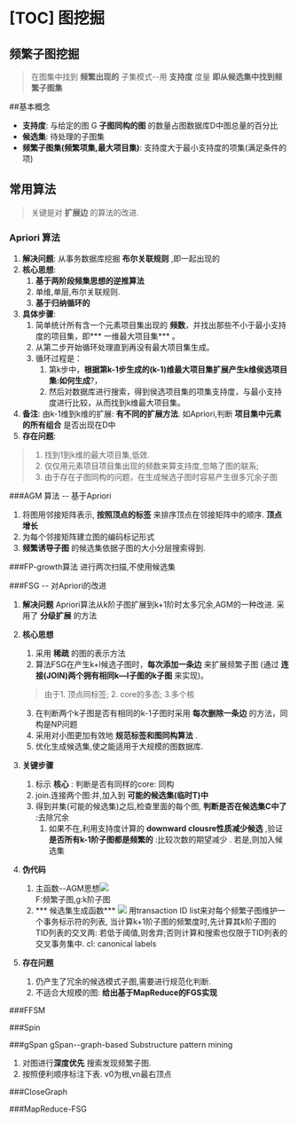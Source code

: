 [TOC]
图挖掘
===
频繁子图挖掘
---

> 在图集中找到 **频繁出现的** 子集模式--用 **支持度** 度量
> **即从候选集中找到频繁子图集** 

##基本概念
- **支持度**: 与给定的图 G **子图同构的图** 的数量占图数据库D中图总量的百分比
- **候选集**: 待处理的子图集
- **频繁子图集(频繁项集,最大项目集)**: 支持度大于最小支持度的项集(满足条件的项)

## 常用算法
> 关键是对 **扩展边** 的算法的改进.

### Apriori 算法
1. **解决问题**:
	从事务数据库挖掘 **布尔关联规则** ,即一起出现的
2. **核心思想**: 
	1. **基于两阶段频集思想的逆推算法** 
	2. 单维,单层,布尔关联规则.
	3. **基于归纳循环的**
3. **具体步骤**:
	1. 简单统计所有含一个元素项目集出现的 **频数**，并找出那些不小于最小支持度的项目集，即*** 一维最大项目集*** 。
	2. 从第二步开始循环处理直到再没有最大项目集生成。
	3. 循环过程是：
		1. 第k步中，**根据第k-1步生成的(k-1)维最大项目集扩展产生k维侯选项目集:如何生成**?，
		2. 然后对数据库进行搜索，得到侯选项目集的项集支持度，与最小支持度进行比较，从而找到k维最大项目集。
4. **备注**:
	由k-1维到k维的扩展: **有不同的扩展方法**.
	如Apriori,判断 **项目集中元素的所有组合** 是否出现在D中
5. **存在问题**:

> 1. 找到1到k维的最大项目集,低效.
> 2. 仅仅用元素项目项目集出现的频数来算支持度,忽略了图的联系;
> 3. 由于存在子图同构的问题，在生成候选子图时容易产生很多冗余子图

###AGM 算法 -- 基于Apriori
1. 将图用邻接矩阵表示, **按照顶点的标签** 来排序顶点在邻接矩阵中的顺序. **顶点增长**
2. 为每个邻接矩阵建立图的编码标记形式
3. **频繁诱导子图** 的候选集依据子图的大小分层搜索得到.

###FP-growth算法 
进行两次扫描,不使用候选集

###FSG -- 对Apriori的改进
1. **解决问题**
	Apriori算法从k阶子图扩展到k+1阶时太多冗余,AGM的一种改进. 采用了 **分级扩展** 的方法

2. **核心思想**
	1. 采用 **稀疏** 的图的表示方法
	2. 算法FSG在产生k+l候选子图时，**每次添加一条边** 来扩展频繁子图 (通过 **连接(JOIN)两个拥有相同k—l子图的k子图** 来实现)。
	> 由于1. 顶点同标签; 2. core的多态; 3.多个核
	3. 在判断两个k子图是否有相同的k-1子图时采用 **每次删除一条边** 的方法，同构是NP问题
	4. 采用对小图更加有效地 **规范标签和图同构算法** .
	5. 优化生成候选集,使之能适用于大规模的图数据库.

3. **关键步骤**
	1. 标示 **核心** : 判断是否有同样的core: 同构
	2. join.连接两个图:并,加入到 **可能的候选集(临时T)中**
	3. 得到并集(可能的候选集)之后,检查里面的每个图, **判断是否在候选集C中了** :去除冗余
		1. 如果不在,利用支持度计算的 **downward clousre性质减少候选** ,验证 **是否所有k-1阶子图都是频繁的** :比较次数的期望减少 . 若是,则加入候选集

4. **伪代码**
	1. 主函数--AGM思想![](http://i.imgur.com/wa8Vdu7.jpg)<br>
		F:频繁子图,g:k阶子图
	2. *** 候选集生成函数*** ![](http://i.imgur.com/sqd7aLU.jpg)
		用transaction ID list来对每个频繁子图维护一个事务标示符的列表, 当计算k+1阶子图的频繁度时,先计算其k阶子图的TID列表的交叉两: 
		若低于阈值,则舍弃;否则计算和搜索也仅限于TID列表的交叉事务集中. 
		cl: canonical labels
		
5. **存在问题**
	1. 仍产生了冗余的候选模式子图,需要进行规范化判断.
	2. 不适合大规模的图: **给出基于MapReduce的FGS实现**

###FFSM
 
###Spin

###gSpan
gSpan--graph-based Substructure pattern mining 
1. 对图进行**深度优先** 搜索发现频繁子图.
2. 按照便利顺序标注下表. v0为根,vn最右顶点

###CloseGraph

###MapReduce-FSG